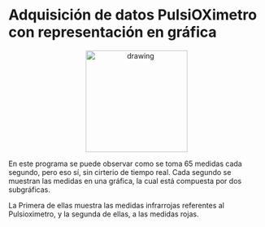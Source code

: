 # Adquisición de datos PulsiOXimetro con representación en gráfica

<p align="center">
<img src="https://user-images.githubusercontent.com/46607004/154055355-a45a597b-4c16-4460-a285-ad0554636bdf.png" alt="drawing" width="200"/>
</p>

En este programa se puede observar como se toma 65 medidas cada segundo, pero eso sí, sin cirterio de tiempo real. Cada segundo se muestran
las medidas en una gráfica, la cual está compuesta por dos subgráficas.

La Primera de ellas muestra las medidas infrarrojas referentes al Pulsioximetro, y la segunda de ellas, a las medidas rojas.
